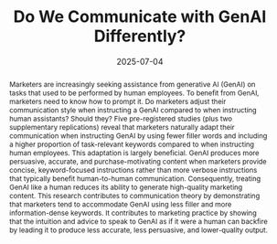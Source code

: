 ---
title: 'Do We Communicate with GenAI Differently?'
authors:
- Pete Pengcheng Zhou
- Yujie Zhao
- Caleb Warren
date: '2025-07-04'
publishDate: '2024-04-29T06:53:58.049351Z'
publication_types:
- working paper
publication: 'Under Review at *Journal of Marketing*'
abstract: Marketers are increasingly seeking assistance from generative AI (GenAI) on tasks 
    that used to be performed by human employees. To benefit from GenAI, marketers need to know 
    how to prompt it. Do marketers adjust their communication style when instructing a GenAI  
    compared to when instructing human assistants? Should they? Five pre-registered studies  
    (plus two supplementary replications) reveal that marketers naturally adapt their 
    communication when instructing GenAI by using fewer filler words and including a higher 
    proportion of task-relevant keywords compared to when instructing human employees.  
    This adaptation is largely beneficial. GenAI produces more persuasive, accurate, and 
    purchase-motivating content when marketers provide concise, keyword-focused instructions 
    rather than more verbose instructions that typically benefit human-to-human communication. 
    Consequently, treating GenAI like a human reduces its ability to generate high-quality 
    marketing content. This research contributes to communication theory by demonstrating that  
    marketers tend to accommodate GenAI using less filler and more information-dense keywords. 
    It contributes to marketing practice by showing that the intuition and advice to speak 
    to GenAI as if it were a human can backfire by leading it to produce less accurate, 
    less persuasive, and lower-quality output.
tags:
- Accommodation
- Generative AI
- Marketing communication
- Human-AI interaction
- Prompt
---